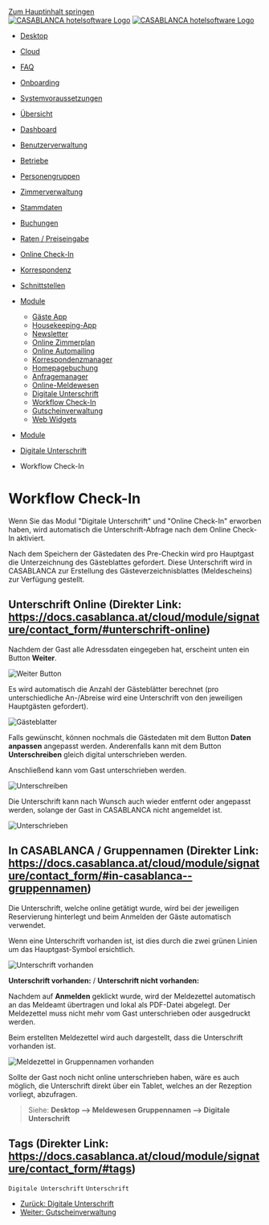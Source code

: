 [Zum Hauptinhalt springen](https://docs.casablanca.at/cloud/module/signature/contact_form/#__docusaurus_skipToContent_fallback)  
[![CASABLANCA hotelsoftware Logo](https://docs.casablanca.at/img/logo.png)](https://docs.casablanca.at/) [![CASABLANCA hotelsoftware Logo](https://docs.casablanca.at/img/Casablanca_LOGO_2022_neg.png)](https://docs.casablanca.at/)

* [Desktop](https://docs.casablanca.at/desktop/desktop/)
* [Cloud](https://docs.casablanca.at/cloud/cloud_systems/)
* [FAQ](https://docs.casablanca.at/faq)
* [Onboarding](https://docs.casablanca.at/onboarding/fiscalization)
* [Systemvoraussetzungen](https://docs.casablanca.at/system_requirements)

* [Übersicht](https://docs.casablanca.at/cloud/cloud_systems/)
* [Dashboard](https://docs.casablanca.at/cloud/dashboard/)
* [Benutzerverwaltung](https://docs.casablanca.at/cloud/user_management/)
* [Betriebe](https://docs.casablanca.at/cloud/company/)
* [Personengruppen](https://docs.casablanca.at/cloud/person_groups/)
* [Zimmerverwaltung](https://docs.casablanca.at/cloud/rooms/)
* [Stammdaten](https://docs.casablanca.at/cloud/main_data/)
* [Buchungen](https://docs.casablanca.at/cloud/bookings/)
* [Raten / Preiseingabe](https://docs.casablanca.at/cloud/raten/)
* [Online Check-In](https://docs.casablanca.at/cloud/online_checkin/)
* [Korrespondenz](https://docs.casablanca.at/cloud/online_corr/)
* [Schnittstellen](https://docs.casablanca.at/cloud/interfaces/)
* [Module](https://docs.casablanca.at/cloud/module/)
  * [Gäste App](https://docs.casablanca.at/cloud/module/guestapp/)
  * [Housekeeping-App](https://docs.casablanca.at/cloud/module/housekeeping/)
  * [Newsletter](https://docs.casablanca.at/cloud/module/newsletter/)
  * [Online Zimmerplan](https://docs.casablanca.at/cloud/module/online_roomplan/)
  * [Online Automailing](https://docs.casablanca.at/cloud/module/automailing/)
  * [Korrespondenzmanager](https://docs.casablanca.at/cloud/module/corr_mgr/)
  * [Homepagebuchung](https://docs.casablanca.at/cloud/module/homepage/)
  * [Anfragemanager](https://docs.casablanca.at/cloud/module/query/)
  * [Online-Meldewesen](https://docs.casablanca.at/cloud/module/register/)
  * [Digitale Unterschrift](https://docs.casablanca.at/cloud/module/signature/)
  * [Workflow Check-In](https://docs.casablanca.at/cloud/module/signature/contact_form)
  * [Gutscheinverwaltung](https://docs.casablanca.at/cloud/module/voucher/)
  * [Web Widgets](https://docs.casablanca.at/cloud/module/widget/)

* [Module](https://docs.casablanca.at/cloud/module/)
* [Digitale Unterschrift](https://docs.casablanca.at/cloud/module/signature/)
* Workflow Check-In

# Workflow Check-In

Wenn Sie das Modul "Digitale Unterschrift" und "Online Check-In" erworben haben, wird automatisch die Unterschrift-Abfrage nach dem Online Check-In aktiviert.

Nach dem Speichern der Gästedaten des Pre-Checkin wird pro Hauptgast die Unterzeichnung des Gästeblattes gefordert. Diese Unterschrift wird in CASABLANCA zur Erstellung des Gästeverzeichnisblattes (Meldescheins) zur Verfügung gestellt.

## Unterschrift Online (Direkter Link: https://docs.casablanca.at/cloud/module/signature/contact_form/#unterschrift-online)

Nachdem der Gast alle Adressdaten eingegeben hat, erscheint unten ein Button **Weiter**.  

![Weiter Button](https://docs.casablanca.at/assets/images/next-5c9e7fd1f418fb7451629ac560230ac8.png "Weiter Button")

Es wird automatisch die Anzahl der Gästeblätter berechnet (pro unterschiedliche An-/Abreise wird eine Unterschrift von den jeweiligen Hauptgästen gefordert).

![Gästeblatter](https://docs.casablanca.at/assets/images/overview-22f66e9c3727c7651b2d0a1874186b53.png "Gästeblatter")

Falls gewünscht, können nochmals die Gästedaten mit dem Button **Daten anpassen** angepasst werden. Anderenfalls kann mit dem Button **Unterschreiben** gleich digital unterschrieben werden.

Anschließend kann vom Gast unterschrieben werden.

![Unterschreiben](https://docs.casablanca.at/assets/images/signature-1ccb5c1889449a27ae1dc62db167a611.jpg "Unterschreiben")

Die Unterschrift kann nach Wunsch auch wieder entfernt oder angepasst werden, solange der Gast in CASABLANCA nicht angemeldet ist.

![Unterschrieben](https://docs.casablanca.at/assets/images/signed-d7c7ddfee6c9603a9851dce268d05d05.jpg "Unterschrieben")

## In CASABLANCA / Gruppennamen (Direkter Link: https://docs.casablanca.at/cloud/module/signature/contact_form/#in-casablanca--gruppennamen)

Die Unterschrift, welche online getätigt wurde, wird bei der jeweiligen Reservierung hinterlegt und beim Anmelden der Gäste automatisch verwendet.

Wenn eine Unterschrift vorhanden ist, ist dies durch die zwei grünen Linien um das Hauptgast-Symbol ersichtlich.

![Unterschrift vorhanden](https://docs.casablanca.at/assets/images/signature_exists-ef223470e4f30bec656651e9c8db8120.png "Unterschrift vorhanden")

**Unterschrift vorhanden:** / **Unterschrift nicht vorhanden:**

Nachdem auf **Anmelden** geklickt wurde, wird der Meldezettel automatisch an das Meldeamt übertragen und lokal als PDF-Datei abgelegt. Der Meldezettel muss nicht mehr vom Gast unterschrieben oder ausgedruckt werden.

Beim erstellten Meldezettel wird auch dargestellt, dass die Unterschrift vorhanden ist.

![Meldezettel in Gruppennamen vorhanden](https://docs.casablanca.at/assets/images/signature_in_group_names-ba954719b8741fb4b250f5311589a07f.png "Meldezettel in Gruppennamen vorhanden")

Sollte der Gast noch nicht online unterschrieben haben, wäre es auch möglich, die Unterschrift direkt über ein Tablet, welches an der Rezeption vorliegt, abzufragen.

> Siehe: **Desktop --> Meldewesen Gruppennamen --> Digitale Unterschrift**

## Tags (Direkter Link: https://docs.casablanca.at/cloud/module/signature/contact_form/#tags)

`Digitale Unterschrift` `Unterschrift`

* [Zurück: Digitale Unterschrift](https://docs.casablanca.at/cloud/module/signature/)
* [Weiter: Gutscheinverwaltung](https://docs.casablanca.at/cloud/module/voucher/)